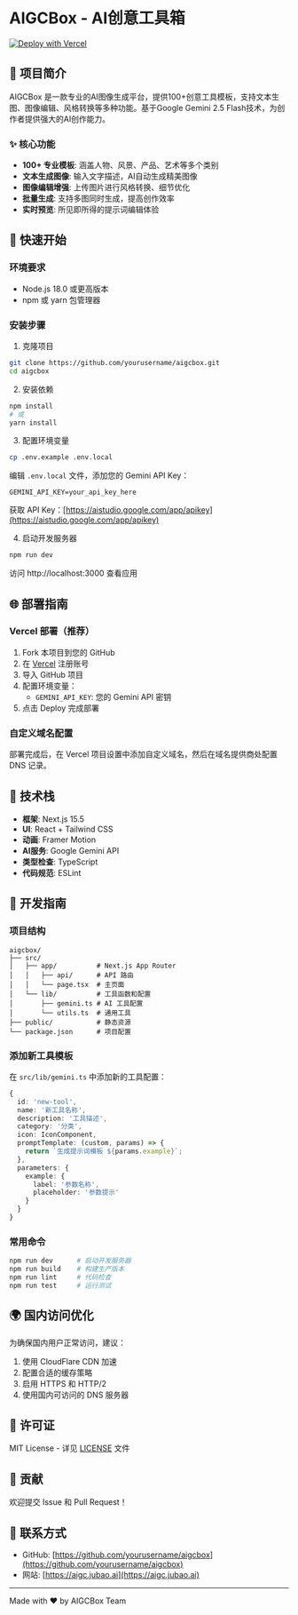 # AIGCBox - AI创意工具箱

[![Deploy with Vercel](https://vercel.com/button)](https://vercel.com/new/clone?repository-url=https://github.com/yourusername/aigcbox)

## 🎨 项目简介

AIGCBox 是一款专业的AI图像生成平台，提供100+创意工具模板，支持文本生图、图像编辑、风格转换等多种功能。基于Google Gemini 2.5 Flash技术，为创作者提供强大的AI创作能力。

### ✨ 核心功能

- **100+ 专业模板**: 涵盖人物、风景、产品、艺术等多个类别
- **文本生成图像**: 输入文字描述，AI自动生成精美图像
- **图像编辑增强**: 上传图片进行风格转换、细节优化
- **批量生成**: 支持多图同时生成，提高创作效率
- **实时预览**: 所见即所得的提示词编辑体验

## 🚀 快速开始

### 环境要求

- Node.js 18.0 或更高版本
- npm 或 yarn 包管理器

### 安装步骤

1. 克隆项目
```bash
git clone https://github.com/yourusername/aigcbox.git
cd aigcbox
```

2. 安装依赖
```bash
npm install
# 或
yarn install
```

3. 配置环境变量
```bash
cp .env.example .env.local
```

编辑 `.env.local` 文件，添加您的 Gemini API Key：
```
GEMINI_API_KEY=your_api_key_here
```

获取 API Key：[https://aistudio.google.com/app/apikey](https://aistudio.google.com/app/apikey)

4. 启动开发服务器
```bash
npm run dev
```

访问 http://localhost:3000 查看应用

## 🌐 部署指南

### Vercel 部署（推荐）

1. Fork 本项目到您的 GitHub
2. 在 [Vercel](https://vercel.com) 注册账号
3. 导入 GitHub 项目
4. 配置环境变量：
   - `GEMINI_API_KEY`: 您的 Gemini API 密钥
5. 点击 Deploy 完成部署

### 自定义域名配置

部署完成后，在 Vercel 项目设置中添加自定义域名，然后在域名提供商处配置 DNS 记录。

## 🔧 技术栈

- **框架**: Next.js 15.5
- **UI**: React + Tailwind CSS
- **动画**: Framer Motion
- **AI服务**: Google Gemini API
- **类型检查**: TypeScript
- **代码规范**: ESLint

## 📝 开发指南

### 项目结构

```
aigcbox/
├── src/
│   ├── app/          # Next.js App Router
│   │   ├── api/      # API 路由
│   │   └── page.tsx  # 主页面
│   └── lib/          # 工具函数和配置
│       ├── gemini.ts # AI 工具配置
│       └── utils.ts  # 通用工具
├── public/           # 静态资源
└── package.json      # 项目配置
```

### 添加新工具模板

在 `src/lib/gemini.ts` 中添加新的工具配置：

```typescript
{
  id: 'new-tool',
  name: '新工具名称',
  description: '工具描述',
  category: '分类',
  icon: IconComponent,
  promptTemplate: (custom, params) => {
    return `生成提示词模板 ${params.example}`;
  },
  parameters: {
    example: { 
      label: '参数名称', 
      placeholder: '参数提示' 
    }
  }
}
```

### 常用命令

```bash
npm run dev      # 启动开发服务器
npm run build    # 构建生产版本
npm run lint     # 代码检查
npm run test     # 运行测试
```

## 🌍 国内访问优化

为确保国内用户正常访问，建议：

1. 使用 CloudFlare CDN 加速
2. 配置合适的缓存策略
3. 启用 HTTPS 和 HTTP/2
4. 使用国内可访问的 DNS 服务器

## 📄 许可证

MIT License - 详见 [LICENSE](LICENSE) 文件

## 🤝 贡献

欢迎提交 Issue 和 Pull Request！

## 📧 联系方式

- GitHub: [https://github.com/yourusername/aigcbox](https://github.com/yourusername/aigcbox)
- 网站: [https://aigc.jubao.ai](https://aigc.jubao.ai)

---

Made with ❤️ by AIGCBox Team
